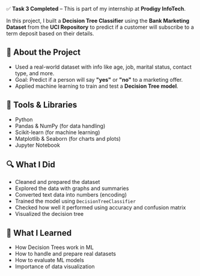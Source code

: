 
✅ **Task 3 Completed** – This is part of my internship at **Prodigy InfoTech**.

In this project, I built a **Decision Tree Classifier** using the **Bank Marketing Dataset** from the **UCI Repository** to predict if a customer will subscribe to a term deposit based on their details.

## 📁 About the Project

- Used a real-world dataset with info like age, job, marital status, contact type, and more.
- Goal: Predict if a person will say **"yes"** or **"no"** to a marketing offer.
- Applied machine learning to train and test a **Decision Tree model**.

## 🧰 Tools & Libraries

- Python  
- Pandas & NumPy (for data handling)  
- Scikit-learn (for machine learning)  
- Matplotlib & Seaborn (for charts and plots)  
- Jupyter Notebook  

## 🔍 What I Did

- Cleaned and prepared the dataset  
- Explored the data with graphs and summaries  
- Converted text data into numbers (encoding)  
- Trained the model using `DecisionTreeClassifier`  
- Checked how well it performed using accuracy and confusion matrix  
- Visualized the decision tree  

## 📌 What I Learned

- How Decision Trees work in ML  
- How to handle and prepare real datasets  
- How to evaluate ML models  
- Importance of data visualization  


